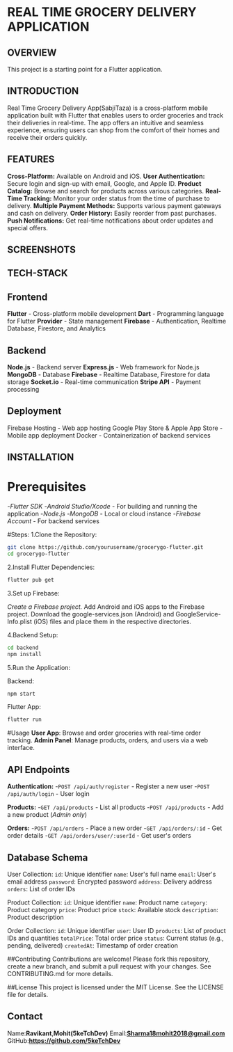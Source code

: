 # **REAL TIME GROCERY DELIVERY APPLICATION**

## OVERVIEW

This project is a starting point for a Flutter application.

## INTRODUCTION 

Real Time Grocery Delivery App(SabjiTaza) is a cross-platform mobile application built with Flutter that enables users to order groceries and track their deliveries in real-time. The app offers an intuitive and seamless experience, ensuring users can shop from the comfort of their homes and receive their orders quickly.

## FEATURES

**Cross-Platform:** Available on Android and iOS.
**User Authentication:** Secure login and sign-up with email, Google, and Apple ID.
**Product Catalog:** Browse and search for products across various categories.
**Real-Time Tracking:** Monitor your order status from the time of purchase to delivery.
**Multiple Payment Methods:** Supports various payment gateways and cash on delivery.
**Order History:** Easily reorder from past purchases.
**Push Notifications:** Get real-time notifications about order updates and special offers.

## SCREENSHOTS

## TECH-STACK

## Frontend
**Flutter** - Cross-platform mobile development
**Dart** - Programming language for Flutter
**Provider** - State management
**Firebase** - Authentication, Realtime Database, Firestore, and Analytics

## Backend
**Node.js** - Backend server
**Express.js** - Web framework for Node.js
**MongoDB** - Database
**Firebase** - Realtime Database, Firestore for data storage
**Socket.io** - Real-time communication
**Stripe API** - Payment processing

## Deployment
Firebase Hosting - Web app hosting
Google Play Store & Apple App Store - Mobile app deployment
Docker - Containerization of backend services

## INSTALLATION

# Prerequisites
-*Flutter SDK*
-*Android Studio/Xcode* - For building and running the application
-*Node.js* 
-*MongoDB* - Local or cloud instance
-*Firebase Account* - For backend services

#Steps:
1.Clone the Repository:

```bash
git clone https://github.com/yourusername/grocerygo-flutter.git
cd grocerygo-flutter
```
2.Install Flutter Dependencies:

```bash
flutter pub get
```
3.Set up Firebase:

*Create a Firebase project.*
Add Android and iOS apps to the Firebase project.
Download the google-services.json (Android) and GoogleService-Info.plist (iOS) files and place them in the respective directories.

4.Backend Setup:

```bash
cd backend
npm install
```
5.Run the Application:

Backend:
```bash
npm start
```

Flutter App:
```bash
flutter run
```
#Usage
**User App**: Browse and order groceries with real-time order tracking.
**Admin Panel**: Manage products, orders, and users via a web interface.

## API Endpoints

**Authentication:**
-`POST /api/auth/register` - Register a new user
-`POST /api/auth/login` - User login

**Products:**
-`GET /api/products` - List all products
-`POST /api/products` - Add a new product (*Admin only*)

**Orders:**
-`POST /api/orders` - Place a new order
-`GET /api/orders/:id` - Get order details
-`GET /api/orders/user/:userId` - Get user's orders

## Database Schema

User Collection:
`id`: Unique identifier
`name`: User's full name
`email`: User's email address
`password`: Encrypted password
`address`: Delivery address
`orders`: List of order IDs

Product Collection:
`id`: Unique identifier
`name`: Product name
`category`: Product category
`price`: Product price
`stock`: Available stock
`description`: Product description

Order Collection:
`id`: Unique identifier
`user`: User ID
`products`: List of product IDs and quantities
`totalPrice`: Total order price
`status`: Current status (e.g., pending, delivered)
`createdAt`: Timestamp of order creation

##Contributing
Contributions are welcome! Please fork this repository, create a new branch, and submit a pull request with your changes. See CONTRIBUTING.md for more details.

##License
This project is licensed under the MIT License. See the LICENSE file for details.

## Contact
Name:**Ravikant**,**Mohit(5keTchDev)**
Email:**Sharma18mohit2018@gmail.com**
GitHub:**https://github.com/5keTchDev**
